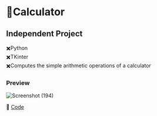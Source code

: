 # 🔢Calculator
## Independent Project
  ✖️Python </br>
  ✖️TKinter </br>
  ✖️Computes the simple arithmetic operations of a calculator

### Preview
![Screenshot (194)](https://github.com/luisaM735/Calculator/assets/135564937/6add9a76-273e-4378-8c03-cce9f384c61c)


:jigsaw: [Code](https://github.com/luisaM735/Calculator/blob/main/calculator.py)

